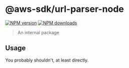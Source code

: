 # @aws-sdk/url-parser-node

[![NPM version](https://img.shields.io/npm/v/@aws-sdk/url-parser-node/beta.svg)](https://www.npmjs.com/package/@aws-sdk/url-parser-node)
[![NPM downloads](https://img.shields.io/npm/dm/@aws-sdk/url-parser-node.svg)](https://www.npmjs.com/package/@aws-sdk/url-parser-node)

> An internal package

## Usage

You probably shouldn't, at least directly.
